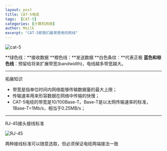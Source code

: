 ```yaml
---
layout: post
title: CAT-5电缆
tags:  [CAT-5]
categories: [计算机网络]
author: Moilk
excerpt: "CAT-5即我们最常使用的网线"
---
```


![cat-5](http://www1.huachu.com.cn/pic/read/2011/11111613462850287.jpg)

**绿色线：**接收数据
**橙色线：**发送数据
**白色条纹：**代表正极
**蓝色和棕色线**：预留给将来扩展带宽(bandwidth)，电线越多带宽越大。

* * *

拓展知识

  * 带宽是指单位时间内网络能够传输数据量的最大上限；
  * 传输速率用来形容数据在网络中传输的快慢；
  * CAT-5电缆的带宽是10/100Base-T。Base-T是以太网传输速率的标准，1Base-T=1Mb/s，相当于0.25MB/s；

* * *

RJ-45接头接线标准

![RJ-45](http://www1.huachu.com.cn/pic/read/2011/111116140193179.jpg)

两种接线标准可以随意选取，但必须保证电缆两端接法一致
